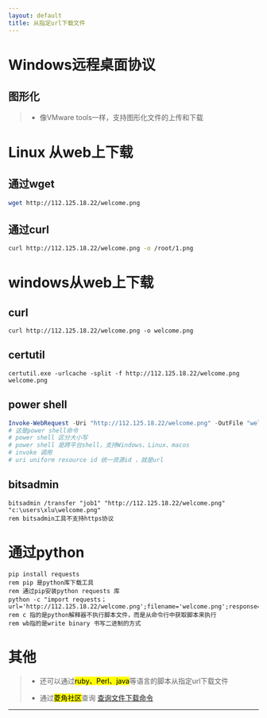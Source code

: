 ```yaml
---
layout: default
title: 从指定url下载文件
---
```


# Windows远程桌面协议

## 图形化

> * 像VMware tools一样，支持图形化文件的上传和下载

# Linux 从web上下载

## 通过wget

```bash
wget http://112.125.18.22/welcome.png
```

## 通过curl

```bash
curl http://112.125.18.22/welcome.png -o /root/1.png
```

# windows从web上下载

## curl

```batch
curl http://112.125.18.22/welcome.png -o welcome.png
```

## certutil

```batch
certutil.exe -urlcache -split -f http://112.125.18.22/welcome.png welcome.png
```

## power shell

```powershell
Invoke-WebRequest -Uri "http://112.125.18.22/welcome.png" -OutFile "welcome.png"
# 这是power shell命令
# power shell 区分大小写
# power shell 是跨平台shell，支持Windows、Linux、macos
# invoke 调用 
# uri uniform resource id 统一资源id ，就是url
```

## bitsadmin

```batch
bitsadmin /transfer "job1" "http://112.125.18.22/welcome.png" "c:\users\xlu\welcome.png"
rem bitsadmin工具不支持https协议
```

# 通过python

```batch
pip install requests 
rem pip 是python库下载工具
rem 通过pip安装python requests 库
python -c "import requests；url='http://112.125.18.22/welcome.png';filename='welcome.png';response=requests.get(url);open(filename,'wb').write(response.content)"
rem c 指的是python解释器不执行脚本文件，而是从命令行中获取脚本来执行
rem wb指的是write binary 书写二进制的方式
```

# 其他

> * 还可以通过<mark>ruby、Perl、java</mark>等语言的脚本从指定url下载文件
> 
> * 通过<mark>菱角社区</mark>查询 [查询文件下载命令](https://forum.ywhack.com/bountytips.php?download)

---
